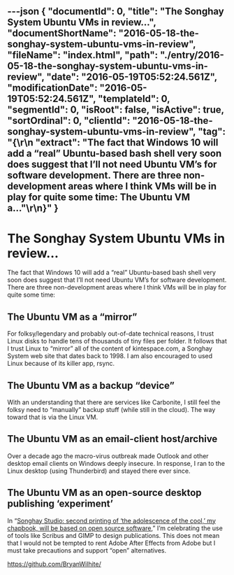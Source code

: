 ---json
{
  "documentId": 0,
  "title": "The Songhay System Ubuntu VMs in review…",
  "documentShortName": "2016-05-18-the-songhay-system-ubuntu-vms-in-review",
  "fileName": "index.html",
  "path": "./entry/2016-05-18-the-songhay-system-ubuntu-vms-in-review",
  "date": "2016-05-19T05:52:24.561Z",
  "modificationDate": "2016-05-19T05:52:24.561Z",
  "templateId": 0,
  "segmentId": 0,
  "isRoot": false,
  "isActive": true,
  "sortOrdinal": 0,
  "clientId": "2016-05-18-the-songhay-system-ubuntu-vms-in-review",
  "tag": "{\r\n  \"extract\": \"The fact that Windows 10 will add a “real” Ubuntu-based bash shell very soon does suggest that I’ll not need Ubuntu VM’s for software development. There are three non-development areas where I think VMs will be in play for quite some time: The Ubuntu VM a...\"\r\n}"
}
---

# The Songhay System Ubuntu VMs in review…

The fact that Windows 10 will add a “real” Ubuntu-based bash shell very soon does suggest that I’ll not need Ubuntu VM’s for software development. There are three non-development areas where I think VMs will be in play for quite some time:

## The Ubuntu VM as a “mirror”

For folksy/legendary and probably out-of-date technical reasons, I trust Linux disks to handle tens of thousands of tiny files per folder. It follows that I trust Linux to “mirror” all of the content of kintespace.com, a Songhay System web site that dates back to 1998. I am also encouraged to used Linux because of its killer app, rsync.

## The Ubuntu VM as a backup “device”

With an understanding that there are services like Carbonite, I still feel the folksy need to “manually” backup stuff (while still in the cloud). The way toward that is via the Linux VM.

## The Ubuntu VM as an email-client host/archive

Over a decade ago the macro-virus outbreak made Outlook and other desktop email clients on Windows deeply insecure. In response, I ran to the Linux desktop (using Thunderbird) and stayed there ever since.

## The Ubuntu VM as an open-source desktop publishing ‘experiment’

In “[Songhay Studio: second printing of ‘the adolescence of the cool,’ my chapbook, will be based on open source software](http://kintespace.com/rasxlog/?p=3508),” I’m celebrating the use of tools like Scribus and GIMP to design publications. This does not mean that I would not be tempted to rent Adobe After Effects from Adobe but I must take precautions and support “open” alternatives.

<https://github.com/BryanWilhite/>
